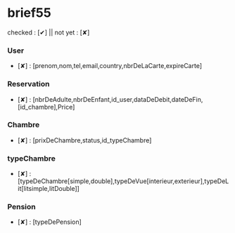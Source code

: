 # brief55

checked : [&#10004;] || not yet : [&#x2718;]

### User

- [&#x2718;]  : [prenom,nom,tel,email,country,nbrDeLaCarte,expireCarte]


### Reservation

- [&#x2718;] : [nbrDeAdulte,nbrDeEnfant,id_user,dataDeDebit,dateDeFin,[id_chambre],Price]


### Chambre 

- [&#x2718;]  : [prixDeChambre,status,id_typeChambre]


### typeChambre

- [&#x2718;] : [typeDeChambre[simple,double],typeDeVue[interieur,exterieur],typeDeLit[litsimple,litDouble]]

### Pension 

- [&#x2718;] : [typeDePension]






